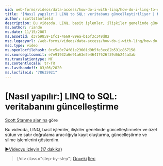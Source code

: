 ```yaml
---
uid: web-forms/videos/data-access/how-do-i-with-linq/how-do-i-linq-to-sql-updating-the-database
title: '[Nasıl yapılır:] LINQ to SQL: veritabanı güncelleştiriliyor | Microsoft Docs'
author: scottstanfield
description: Bu videoda, LINQ, basit işlemler, ilişkiler genelinde güncelleştirmeler ve özel sütun ve... aracılığıyla kayıt oluşturma, güncelleştirme ve silme işlemlerini gösterdim.
ms.author: riande
ms.date: 11/15/2007
ms.assetid: d37b9859-1fc1-4669-89ea-b16f3c349d82
msc.legacyurl: /web-forms/videos/data-access/how-do-i-with-linq/how-do-i-linq-to-sql-updating-the-database
msc.type: video
ms.openlocfilehash: 0ce5a0c74f81e23601d9b5fe3ec82b591c867158
ms.sourcegitcommit: e7e91932a6e91a63e2e46417626f39d6b244a3ab
ms.translationtype: MT
ms.contentlocale: tr-TR
ms.lasthandoff: 03/06/2020
ms.locfileid: "78635921"
---
```

# <a name="how-do-i-linq-to-sql-updating-the-database"></a>[Nasıl yapılır:] LINQ to SQL: veritabanını güncelleştirme

[Scott Stanme alanına](https://github.com/scottstanfield) göre

Bu videoda, LINQ, basit işlemler, ilişkiler genelinde güncelleştirmeler ve özel sütun ve satır doğrulama aracılığıyla kayıt oluşturma, güncelleştirme ve silme işlemlerini gösterdim.

[&#9654;Videoyu izleyin (17 dakika)](https://channel9.msdn.com/Blogs/ASP-NET-Site-Videos/how-do-i-linq-to-sql-updating-the-database)

> [!div class="step-by-step"]
> [Önceki](how-do-i-linq-to-sql-querying-the-database.md)
> [İleri](how-do-i-linq-to-sql-linqdatasource.md)
